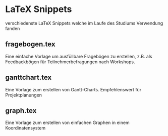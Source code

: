 # LaTeX Snippets
verschiedenste LaTeX Snippets welche im Laufe des Studiums Verwendung fanden

## fragebogen.tex
Eine einfache Vorlage um ausfüllbare Fragebögen zu erstellen, z.B. als Feedbackbögen für Teilnehmerbefragungen nach Workshops.

## ganttchart.tex
Eine Vorlage zum erstellen von Gantt-Charts. Empfehlenswert für Projektplanungen

## graph.tex
Eine Vorlage zum erstellen von einfachen Graphen in einem Koordinatensystem
